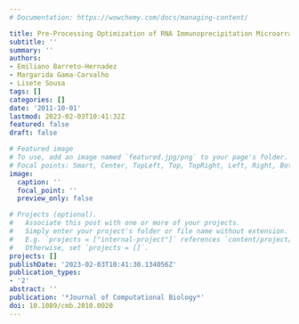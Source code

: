 ```yaml
---
# Documentation: https://wowchemy.com/docs/managing-content/

title: Pre-Processing Optimization of RNA Immunoprecipitation Microarray Data
subtitle: ''
summary: ''
authors:
- Emiliano Barreto-Hernadez
- Margarida Gama-Carvalho
- Lisete Sousa
tags: []
categories: []
date: '2011-10-01'
lastmod: 2023-02-03T10:41:32Z
featured: false
draft: false

# Featured image
# To use, add an image named `featured.jpg/png` to your page's folder.
# Focal points: Smart, Center, TopLeft, Top, TopRight, Left, Right, BottomLeft, Bottom, BottomRight.
image:
  caption: ''
  focal_point: ''
  preview_only: false

# Projects (optional).
#   Associate this post with one or more of your projects.
#   Simply enter your project's folder or file name without extension.
#   E.g. `projects = ["internal-project"]` references `content/project/deep-learning/index.md`.
#   Otherwise, set `projects = []`.
projects: []
publishDate: '2023-02-03T10:41:30.134056Z'
publication_types:
- '2'
abstract: ''
publication: '*Journal of Computational Biology*'
doi: 10.1089/cmb.2010.0020
---
```

